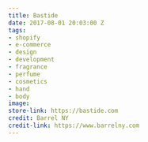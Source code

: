 ```yaml
---
title: Bastide
date: 2017-08-01 20:03:00 Z
tags:
- shopify
- e-commerce
- design
- development
- fragrance
- perfume
- cosmetics
- hand
- body
image: 
store-link: https://bastide.com
credit: Barrel NY
credit-link: https://www.barrelny.com
---
```


